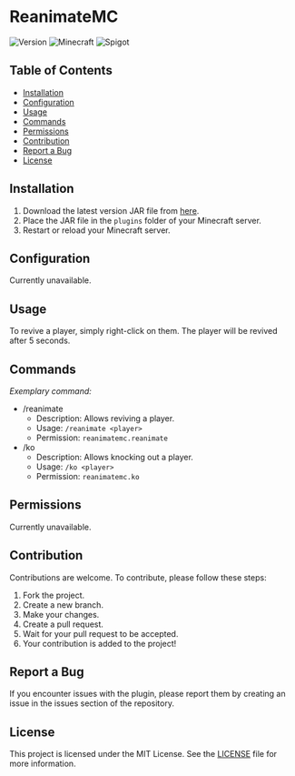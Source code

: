 # ReanimateMC

![Version](https://img.shields.io/badge/version-Alpha_1.0.2-red.svg)
![Minecraft](https://img.shields.io/badge/Minecraft-1.20.1-blue.svg)
![Spigot](https://img.shields.io/badge/Spigot-1.20.1-orange.svg)

## Table of Contents

- [Installation](#installation)
- [Configuration](#configuration)
- [Usage](#usage)
- [Commands](#commands)
- [Permissions](#permissions)
- [Contribution](#contribution)
- [Report a Bug](#report-a-bug)
- [License](#license)

## Installation

1. Download the latest version JAR file from [here](link_to_your_plugin.jar).
2. Place the JAR file in the `plugins` folder of your Minecraft server.
3. Restart or reload your Minecraft server.

## Configuration

Currently unavailable.
## Usage

To revive a player, simply right-click on them. The player will be revived after 5 seconds.
## Commands

*Exemplary command:*

- /reanimate
    - Description: Allows reviving a player.
    - Usage: `/reanimate <player>`
    - Permission: `reanimatemc.reanimate`
- /ko
    - Description: Allows knocking out a player.
    - Usage: `/ko <player>`
    - Permission: `reanimatemc.ko`

## Permissions

Currently unavailable.

## Contribution

Contributions are welcome. To contribute, please follow these steps:

1. Fork the project.
2. Create a new branch.
3. Make your changes.
4. Create a pull request.
5. Wait for your pull request to be accepted.
6. Your contribution is added to the project!

## Report a Bug

If you encounter issues with the plugin, please report them by creating an issue in the issues section of the repository.

## License

This project is licensed under the MIT License. See the [LICENSE](LICENSE) file for more information.
